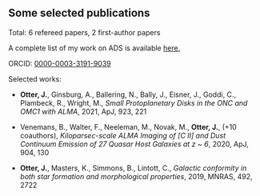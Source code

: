 ## Some selected publications

Total: 6 refereed papers, 2 first-author papers

A complete list of my work on ADS is available [here.](https://ui.adsabs.harvard.edu/search/q=author%3A%22Otter%2C%20Justin%22&sort=date%20desc%2C%20bibcode%20desc&p_=0, "here.")

ORCID: [0000-0003-3191-9039](https://orcid.org/0000-0003-3191-9039, "0000-0003-3191-9039")

Selected works:
- **Otter, J.**, Ginsburg, A., Ballering, N., Bally, J., Eisner, J., Goddi, C., Plambeck, R., Wright, M., *Small Protoplanetary Disks in the ONC and OMC1 with ALMA*, 2021, ApJ, 923, 221

- Venemans, B., Walter, F., Neeleman, M., Novak, M., **Otter, J.**, (+10 coauthors), *Kiloparsec-scale ALMA Imaging of [C II] and Dust Continuum Emission of 27 Quasar Host Galaxies at z ~ 6*, 2020, ApJ, 904, 130

- **Otter, J.**, Masters, K., Simmons, B., Lintott, C., *Galactic conformity in both star formation and morphological properties*, 2019, MNRAS, 492, 2722
